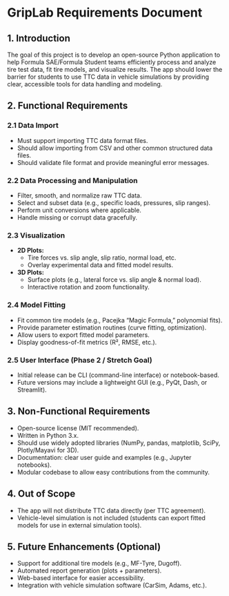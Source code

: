 # GripLab Requirements Document

## 1. Introduction
The goal of this project is to develop an open-source Python application to help Formula SAE/Formula Student teams efficiently process and analyze tire test data, fit tire models, and visualize results. The app should lower the barrier for students to use TTC data in vehicle simulations by providing clear, accessible tools for data handling and modeling.  

## 2. Functional Requirements

### 2.1 Data Import
- Must support importing TTC data format files.  
- Should allow importing from CSV and other common structured data files.  
- Should validate file format and provide meaningful error messages.  

### 2.2 Data Processing and Manipulation
- Filter, smooth, and normalize raw TTC data.  
- Select and subset data (e.g., specific loads, pressures, slip ranges).  
- Perform unit conversions where applicable.  
- Handle missing or corrupt data gracefully.  

### 2.3 Visualization
- **2D Plots:**  
  - Tire forces vs. slip angle, slip ratio, normal load, etc.  
  - Overlay experimental data and fitted model results.  
- **3D Plots:**  
  - Surface plots (e.g., lateral force vs. slip angle & normal load).  
  - Interactive rotation and zoom functionality.  

### 2.4 Model Fitting
- Fit common tire models (e.g., Pacejka “Magic Formula,” polynomial fits).  
- Provide parameter estimation routines (curve fitting, optimization).  
- Allow users to export fitted model parameters.  
- Display goodness-of-fit metrics (R², RMSE, etc.).  

### 2.5 User Interface (Phase 2 / Stretch Goal)
- Initial release can be CLI (command-line interface) or notebook-based.  
- Future versions may include a lightweight GUI (e.g., PyQt, Dash, or Streamlit).  

## 3. Non-Functional Requirements
- Open-source license (MIT recommended).  
- Written in Python 3.x.  
- Should use widely adopted libraries (NumPy, pandas, matplotlib, SciPy, Plotly/Mayavi for 3D).  
- Documentation: clear user guide and examples (e.g., Jupyter notebooks).  
- Modular codebase to allow easy contributions from the community.  

## 4. Out of Scope
- The app will not distribute TTC data directly (per TTC agreement).  
- Vehicle-level simulation is not included (students can export fitted models for use in external simulation tools).  

## 5. Future Enhancements (Optional)
- Support for additional tire models (e.g., MF-Tyre, Dugoff).  
- Automated report generation (plots + parameters).  
- Web-based interface for easier accessibility.  
- Integration with vehicle simulation software (CarSim, Adams, etc.).  
